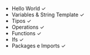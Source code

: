 * Hello World ✓
* Variables & String Template ✓
* Tipos ✓
* Operations ✓
* Functions ✓
* Ifs ✓
* Packages e Imports ✓

